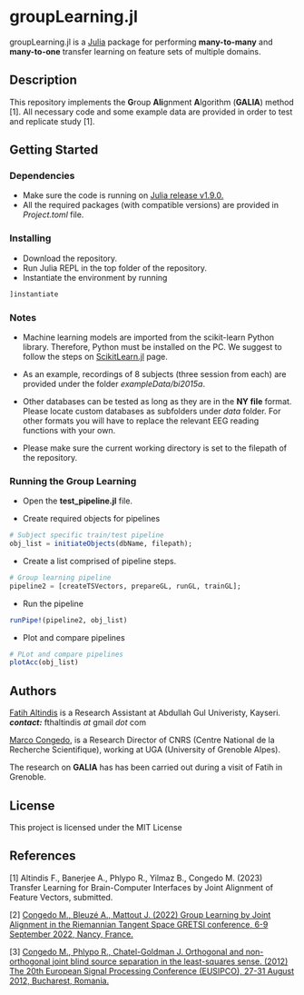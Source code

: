 # groupLearning.jl

groupLearning.jl is a [Julia](https://julialang.org/) package for performing __many-to-many__ and __many-to-one__ transfer learning on feature sets of multiple domains. 

## Description

This repository implements the **G**roup **Ali**gnment **A**lgorithm (**GALIA**) method [1]. All necessary code and some example data are provided in order to test and replicate study [1].

## Getting Started

### Dependencies

* Make sure the code is running on [Julia release v1.9.0.](https://julialang.org/downloads/oldreleases/)
* All the required packages (with compatible versions) are provided in *Project.toml* file.

### Installing

* Download the repository.
* Run Julia REPL in the top folder of the repository.
* Instantiate the environment by running
```julia
]instantiate
```

### Notes
* Machine learning models are imported from the scikit-learn Python library. Therefore, Python must be installed on the PC. We suggest to follow the steps on [ScikitLearn.jl](https://github.com/cstjean/ScikitLearn.jl) page.

* As an example, recordings of 8 subjects (three session from each) are provided under the folder *exampleData/bi2015a*.

* Other databases can be tested as long as they are in the **NY file** format. Please locate custom databases as subfolders under *data* folder. For other formats you will have to replace the relevant EEG reading functions with your own.

* Please make sure the current working directory is set to the filepath of the repository.

### Running the Group Learning

* Open the **test_pipeline.jl** file.

* Create required objects for pipelines
```julia
# Subject specific train/test pipeline
obj_list = initiateObjects(dbName, filepath);
```

* Create a list comprised of pipeline steps. 
```julia
# Group learning pipeline
pipeline2 = [createTSVectors, prepareGL, runGL, trainGL];

```
* Run the pipeline
```julia
runPipe!(pipeline2, obj_list)
```

* Plot and compare pipelines
```julia
# PLot and compare pipelines
plotAcc(obj_list)
```

## Authors

[Fatih Altindis]() is a Research Assistant at Abdullah Gul Univeristy, Kayseri. ***contact:*** fthaltindis *at* gmail *dot* com

[Marco Congedo](https://sites.google.com/site/marcocongedo), is a Research Director of CNRS (Centre National de la Recherche Scientifique), working at UGA (University of Grenoble Alpes). 

The research on **GALIA** has has been carried out during a visit of Fatih in Grenoble.

## License

This project is licensed under the MIT License

## References
[1] Altindis F., Banerjee A., Phlypo R., Yilmaz B., Congedo M. (2023) Transfer Learning for Brain-Computer Interfaces by Joint Alignment of Feature Vectors, submitted.

[2] [Congedo M., Bleuzé A., Mattout J. (2022) Group Learning by Joint Alignment in the Riemannian Tangent Space GRETSI conference, 6-9 September 2022, Nancy, France.](https://hal.science/hal-03778481v1/document)

[3] [Congedo M., Phlypo R., Chatel-Goldman J. Orthogonal and non-orthogonal joint blind source separation in the least-squares sense. (2012) The 20th European Signal Processing Conference (EUSIPCO), 27-31 August 2012, Bucharest, Romania.](https://ieeexplore.ieee.org/document/6334247)

 
